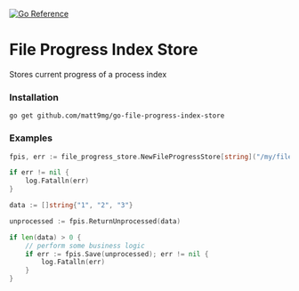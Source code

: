 [![Go Reference](https://pkg.go.dev/badge/github.com/matt9mg/go-file-progress-index-store.svg)](https://pkg.go.dev/github.com/matt9mg/go-file-progress-index-store)

# File Progress Index Store
Stores current progress of a process index

### Installation
```
go get github.com/matt9mg/go-file-progress-index-store
```

### Examples
```go
fpis, err := file_progress_store.NewFileProgressStore[string]("/my/file/location/file.json")

if err != nil {
	log.Fatalln(err)
}

data := []string{"1", "2", "3"}

unprocessed := fpis.ReturnUnprocessed(data)

if len(data) > 0 {
	// perform some business logic
	if err := fpis.Save(unprocessed); err != nil {
		log.Fatalln(err)
    }
}
```